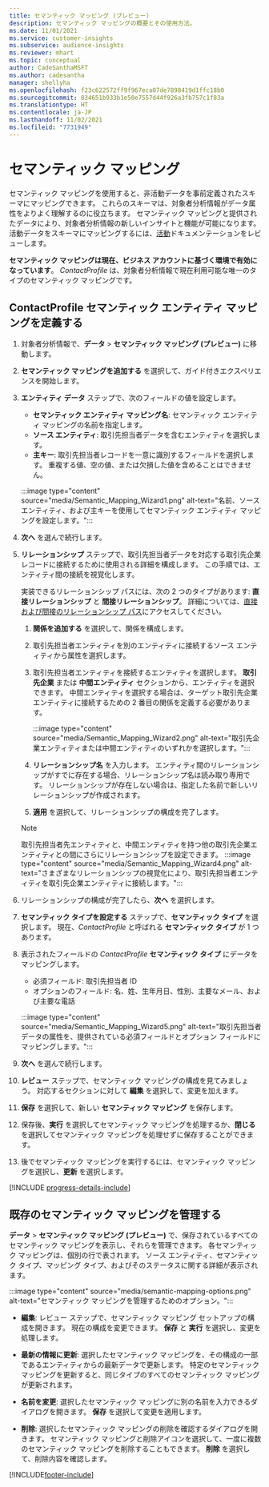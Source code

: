 ```yaml
---
title: セマンティック マッピング (プレビュー)
description: セマンティック マッピングの概要とその使用方法。
ms.date: 11/01/2021
ms.service: customer-insights
ms.subservice: audience-insights
ms.reviewer: mhart
ms.topic: conceptual
author: CadeSanthaMSFT
ms.author: cadesantha
manager: shellyha
ms.openlocfilehash: f23c622572ff9f967eca07de7898419d1ffc18b0
ms.sourcegitcommit: 834651b933b1e50e7557d44f926a3fb757c1f83a
ms.translationtype: HT
ms.contentlocale: ja-JP
ms.lasthandoff: 11/02/2021
ms.locfileid: "7731949"
---
```

# <a name="semantic-mappings"></a>セマンティック マッピング

セマンティック マッピングを使用すると、非活動データを事前定義されたスキーマにマッピングできます。 これらのスキーマは、対象者分析情報がデータ属性をよりよく理解するのに役立ちます。 セマンティック マッピングと提供されたデータにより、対象者分析情報の新しいインサイトと機能が可能になります。 活動データをスキーマにマッピングするには、[活動](activities.md)ドキュメンテーションをレビューします。

**セマンティック マッピングは現在、ビジネス アカウントに基づく環境で有効になっています**。 *ContactProfile* は、対象者分析情報で現在利用可能な唯一のタイプのセマンティック マッピングです。

## <a name="define-a-contactprofile-semantic-entity-mapping"></a>ContactProfile セマンティック エンティティ マッピングを定義する

1. 対象者分析情報で、**データ** > **セマンティック マッピング (プレビュー)** に移動します。

1. **セマンティック マッピングを追加する** を選択して、ガイド付きエクスペリエンスを開始します。

1. **エンティティ データ** ステップで、次のフィールドの値を設定します。

   - **セマンティック エンティティ マッピング名**: セマンティック エンティティ マッピングの名前を指定します。
   - **ソース エンティティ**: 取引先担当者データを含むエンティティを選択します。
   - **主キー**: 取引先担当者レコードを一意に識別するフィールドを選択します。 重複する値、空の値、または欠損した値を含めることはできません。

   :::image type="content" source="media/Semantic_Mapping_Wizard1.png" alt-text="名前、ソース エンティティ、および主キーを使用してセマンティック エンティティ マッピングを設定します。":::

1. **次へ** を選んで続行します。

1. **リレーションシップ** ステップで、取引先担当者データを対応する取引先企業レコードに接続するために使用される詳細を構成します。 この手順では、エンティティ間の接続を視覚化します。  

   実装できるリレーションシップ パスには、次の 2 つのタイプがあります: **直接リレーションシップ** と **間接リレーションシップ**。 詳細については、[直接および間接のリレーションシップ パス](relationships.md#relationship-paths)にアクセスしてください。

   1. **関係を追加する** を選択して、関係を構成します。
   1. 取引先担当者エンティティを別のエンティティに接続するソース エンティティから属性を選択します。
   1. 取引先担当者エンティティを接続するエンティティを選択します。 **取引先企業** または **中間エンティティ** セクションから、エンティティを選択できます。 中間エンティティを選択する場合は、ターゲット取引先企業エンティティに接続するための 2 番目の関係を定義する必要があります。

      :::image type="content" source="media/Semantic_Mapping_Wizard2.png" alt-text="取引先企業エンティティまたは中間エンティティのいずれかを選択します。":::

   1. **リレーションシップ名** を入力します。 エンティティ間のリレーションシップがすでに存在する場合、リレーションシップ名は読み取り専用です。 リレーションシップが存在しない場合は、指定した名前で新しいリレーションシップが作成されます。
   1. **適用** を選択して、リレーションシップの構成を完了します。

   > [!NOTE]
   > 取引先担当者先エンティティと、中間エンティティを持つ他の取引先企業エンティティとの間にさらにリレーションシップを設定できます。
   >  :::image type="content" source="media/Semantic_Mapping_Wizard4.png" alt-text="さまざまなリレーションシップの視覚化により、取引先担当者エンティティを取引先企業エンティティに接続します。":::

1. リレーションシップの構成が完了したら、**次へ** を選択します。

1. **セマンティック タイプを設定する** ステップで、**セマンティック タイプ** を選択します。 現在、*ContactProfile* と呼ばれる **セマンティック タイプ** が 1 つあります。

1. 表示されたフィールドの *ContactProfile* **セマンティック タイプ** にデータをマッピングします。
   - 必須フィールド: 取引先担当者 ID
   - オプションのフィールド: 名、姓、生年月日、性別、主要なメール、および主要な電話

   :::image type="content" source="media/Semantic_Mapping_Wizard5.png" alt-text="取引先担当者データの属性を、提供されている必須フィールドとオプション フィールドにマッピングします。":::

1. **次へ** を選んで続行します。

1. **レビュー** ステップで、セマンティック マッピングの構成を見てみましょう。 対応するセクションに対して **編集** を選択して、変更を加えます。

1. **保存** を選択して、新しい **セマンティック マッピング** を保存します。

1. 保存後、**実行** を選択してセマンティック マッピングを処理するか、**閉じる** を選択してセマンティック マッピングを処理せずに保存することができます。

1. 後でセマンティック マッピングを実行するには、セマンティック マッピングを選択し、**更新** を選択します。

[!INCLUDE [progress-details-include](../includes/progress-details-pane.md)]

## <a name="manage-existing-semantic-mappings"></a>既存のセマンティック マッピングを管理する

**データ** > **セマンティック マッピング (プレビュー)** で、保存されているすべてのセマンティック マッピングを表示し、それらを管理できます。 各セマンティック マッピングは、個別の行で表されます。 ソース エンティティ、セマンティック タイプ、マッピング タイプ、およびそのステータスに関する詳細が表示されます。

:::image type="content" source="media/semantic-mapping-options.png" alt-text="セマンティック マッピングを管理するためのオプション。":::

- **編集**: レビュー ステップで、セマンティック マッピング セットアップの構成を開きます。 現在の構成を変更できます。 **保存** と **実行** を選択し、変更を処理します。

- **最新の情報に更新**: 選択したセマンティック マッピングを、その構成の一部であるエンティティからの最新データで更新します。 特定のセマンティック マッピングを更新すると、同じタイプのすべてのセマンティック マッピングが更新されます。

- **名前を変更**: 選択したセマンティック マッピングに別の名前を入力できるダイアログを開きます。 **保存** を選択して変更を適用します。

- **削除**: 選択したセマンティック マッピングの削除を確認するダイアログを開きます。 セマンティック マッピングと削除アイコンを選択して、一度に複数のセマンティック マッピングを削除することもできます。 **削除** を選択して、削除内容を確認します。


[!INCLUDE[footer-include](../includes/footer-banner.md)]
